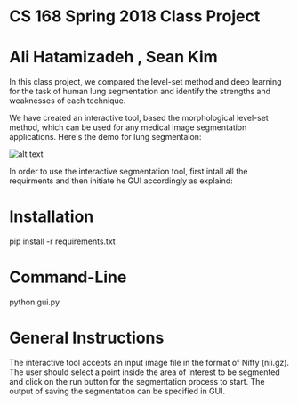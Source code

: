 # CS 168 Spring 2018 Class Project

# Ali Hatamizadeh , Sean Kim

In this class project, we compared the level-set method and deep learning for the task of human lung segmentation and identify the strengths and weaknesses of each technique. 

We have created an interactive tool, based the morphological level-set method, which can be used for any medical image segmentation applications. Here's the demo for lung segmentaion: 


![alt text](https://github.com/ahatamiz/CS168_Project/blob/master/ezgif.com-crop.gif)



In order to use the interactive segmentation tool, first intall all the requirments and then initiate he GUI accordingly as explaind: 

# Installation 

pip install -r requirements.txt

# Command-Line 

python gui.py

# General Instructions 

The interactive tool accepts an input image file in the format of Nifty (nii.gz). The user should select a point inside the area of interest to be segmented and click on the run button for the segmentation process to start. The output of saving the segmentation can be specified in GUI.




